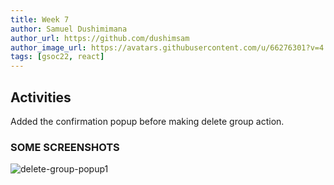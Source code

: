 ```yaml
---
title: Week 7
author: Samuel Dushimimana
author_url: https://github.com/dushimsam
author_image_url: https://avatars.githubusercontent.com/u/66276301?v=4
tags: [gsoc22, react]
---
```


<!--
SPDX-License-Identifier: CC-BY-SA-4.0

SPDX-FileCopyrightText: 2022 Samuel Dushimimana <dushsam100@gmail.com>
-->

## Activities

Added the confirmation popup before making delete group action.

### SOME SCREENSHOTS

![delete-group-popup1](/img/reactUI/api/Groups/delete_group_popup.png)
